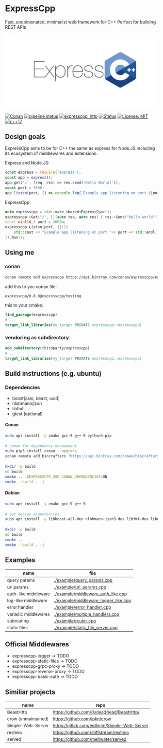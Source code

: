 # ExpressCpp

Fast, unopinionated, minimalist web framework for C++
Perfect for building REST APIs

![Logo of ExpressCpp](./doc/logo_expresscpp.png)


[![Conan](https://api.bintray.com/packages/expresscpp/expresscpp/expresscpp%3Aexpresscpp/images/download.svg)](https://bintray.com/expresscpp/expresscpp/expresscpp%3Aexpresscpp/_latestVersion)
[![pipeline status](https://gitlab.com/expresscpp/expresscpp/badges/master/pipeline.svg)](https://gitlab.com/expresscpp/expresscpp/commits/master)
[![expresscpp_http](https://gitlab.com/expresscpp/expresscpp/badges/master/coverage.svg?job=test:linux:gcc9)](https://gitlab.com/expresscpp/expresscpp/commits/)
[![Status](https://img.shields.io/badge/quality-alpha-red)](https://img.shields.io/badge/quality-alpha-red)
[![License: MIT](https://img.shields.io/badge/License-MIT-yellow.svg)](https://opensource.org/licenses/MIT)
[![c++17](https://img.shields.io/badge/C++-17-blue.svg?style=flat&logo=c%2B%2B)](https://en.wikipedia.org/wiki/C%2B%2B17)


## Design goals

ExpressCpp aims to be for C++ the same as express for Node.JS including its ecosystem of middlewares and extensions.

Express and Node.JS:

```js
const express = require('express');
const app = express();
app.get('/', (req, res) => res.send('Hello World!'));
const port = 3000;
app.listen(port, () => console.log(`Example app listening on port ${port}!`));
```

ExpressCpp:

```cpp
auto expresscpp = std::make_shared<ExpressCpp>();
expresscpp->Get("/", [](auto req, auto res) { res->Send("hello world!") });
const uint16_t port = 3000u;
expresscpp.Listen(port, [](){
    std::cout << "Example app listening on port "<< port << std::endl;
}).Run();
```

## Using me

### conan

```bash
conan remote add expresscpp https://api.bintray.com/conan/expresscpp/expresscpp/
```

add this to you conan file:

```txt
expresscpp/0.8.0@expresscpp/testing
```

this to your cmake:

```cmake
find_package(expresscpp)
# ...
target_link_libraries(my_target PRIVATE expresscpp::expresscpp)
```

### vendoring as subdirectory

```cmake
add_subdirectory(thirdparty/expresscpp)
# ...
target_link_libraries(my_target PRIVATE expresscpp::expresscpp)
```

## Build instructions (e.g. ubuntu)

### Dependencies

- boost[asio, beast, uuid]
- nlohmann/json
- libfmt
- gtest (optional)

#### Conan

```bash
sudo apt install -y cmake gcc-9 g++-9 python3-pip

# conan for dependency management
sudo pip3 install conan --upgrade
conan remote add bincrafters "https://api.bintray.com/conan/bincrafters/public-conan"

mkdir -p build
cd build
cmake .. -DEXPRESSCPP_USE_CONAN_DEPENDENCIES=ON
cmake --build . -j
```

#### Debian

```bash
sudo apt install -y cmake gcc-9 g++-9 

# get debian dependencies
sudo apt install -y libboost-all-dev nlohmann-json3-dev libfmt-dev libgtest-dev

mkdir -p build
cd build
cmake ..
cmake --build . -j
```

## Examples


| name                 | file                                                                         |
|----------------------|------------------------------------------------------------------------------|
| query params         | [./example/query_params.cpp](./example/query_params.cpp)                     |
| url params           | [./example/url_params.cpp](./example/url_params.cpp)                         |
| auth-like middleware | [./example/middleware_auth_like.cpp](./example/middleware_auth_like.cpp)     |
| log-like middleware  | [./example/middleware_logger_like.cpp](./example/middleware_logger_like.cpp) |
| error handler        | [./example/error_handler.cpp](./example/error_handler.cpp)                   |
| variadic middlewares | [./example/multiple_handlers.cpp](./example/multiple_handlers.cpp)           |
| subrouting           | [./example/router.cpp](./example/router.cpp)                                 |
| static files         | [./example/static_file_server.cpp](./example/static_file_server.cpp)         |


## Official Middlewares

- expresscpp-logger -> TODO
- expresscpp-static-files -> TODO
- expresscpp-grpc-proxy -> TODO
- expresscpp-reverse-proxy -> TODO
- expresscpp-basic-auth -> TODO


## Similiar projects

| name                | repo                                         |
|---------------------|----------------------------------------------|
| BeastHttp           | https://github.com/0xdead4ead/BeastHttp/     |
| crow (unmaintained) | https://github.com/ipkn/crow                 |
| Simple-Web-Server   | https://gitlab.com/eidheim/Simple-Web-Server |
| restinio            | https://github.com/stiffstream/restinio      |
| served              | https://github.com/meltwater/served          |

